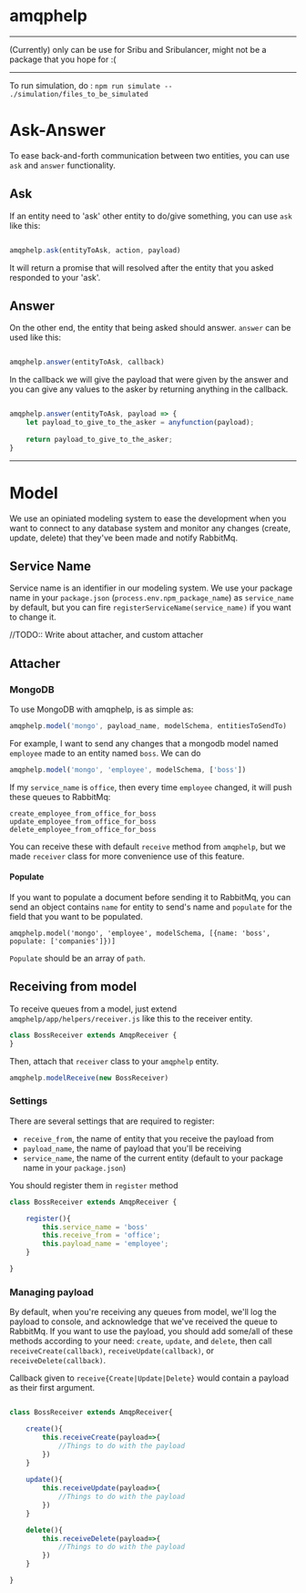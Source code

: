 # amqphelp

-----

(Currently) only can be use for Sribu and Sribulancer, might not be a package that you hope for :(

-----

To run simulation, do : `npm run simulate -- ./simulation/files_to_be_simulated`

# Ask-Answer

To ease back-and-forth communication between two entities, you can use `ask` and `answer` functionality.

## Ask

If an entity need to 'ask' other entity to do/give something, you can use `ask` like this:

```javascript

amqphelp.ask(entityToAsk, action, payload)

```

It will return a promise that will resolved after the entity that you asked responded to your 'ask'.

## Answer

On the other end, the entity that being asked should answer. `answer` can be used like this:

```javascript

amqphelp.answer(entityToAsk, callback)

```

In the callback we will give the payload that were given by the answer and you can give any values to the asker by returning anything in the callback.

```javascript

amqphelp.answer(entityToAsk, payload => {
    let payload_to_give_to_the_asker = anyfunction(payload);
    
    return payload_to_give_to_the_asker;
}

```

-----

# Model

We use an opiniated modeling system to ease the development when you want to connect to any database system and monitor any changes (create, update, delete) that they've been made and notify RabbitMq.

## Service Name
Service name is an identifier in our modeling system. We use your package name in your `package.json` (`process.env.npm_package_name`) as `service_name` by default, but you can fire `registerServiceName(service_name)` if you want to change it.

//TODO:: Write about attacher, and custom attacher

## Attacher

### MongoDB

To use MongoDB with amqphelp, is as simple as:

```javascript
amqphelp.model('mongo', payload_name, modelSchema, entitiesToSendTo)
```

For example, I want to send any changes that a mongodb model named `employee` made to an entity named `boss`. We can do

```javascript
amqphelp.model('mongo', 'employee', modelSchema, ['boss'])
```

If my `service_name` is `office`, then every time `employee` changed, it will push these queues to RabbitMq:

`create_employee_from_office_for_boss`
`update_employee_from_office_for_boss`
`delete_employee_from_office_for_boss`

You can receive these with default `receive` method from `amqphelp`, but we made `receiver` class for more convenience use of this feature.

#### Populate

If you want to populate a document before sending it to RabbitMq, you can send an object contains `name` for entity to send's name and `populate` for the field that you want to be populated.

`amqphelp.model('mongo', 'employee', modelSchema, [{name: 'boss', populate: ['companies']})]`

`Populate` should be an array of `path`.

## Receiving from model

To receive queues from a model, just extend `amqphelp/app/helpers/receiver.js` like this to the receiver entity.

```Javascript
class BossReceiver extends AmqpReceiver {
}
```

Then, attach that `receiver` class to your `amqphelp` entity.

```Javascript
amqphelp.modelReceive(new BossReceiver)
```

### Settings
There are several settings that are required to register:
- `receive_from`, the name of entity that you receive the payload from
- `payload_name`, the name of payload that you'll be receiving
- `service_name`, the name of the current entity (default to your package name in your `package.json`)

You should register them in `register` method

```Javascript
class BossReceiver extends AmqpReceiver {

    register(){
        this.service_name = 'boss'
        this.receive_from = 'office';
        this.payload_name = 'employee';
    }

}
```

### Managing payload

By default, when you're receiving any queues from model, we'll log the payload to console, and acknowledge that we've received the queue to RabbitMq. If you want to use the payload, you should add some/all of these methods according to your need: `create`, `update`, and `delete`, then call `receiveCreate(callback)`, `receiveUpdate(callback)`, or `receiveDelete(callback)`. 

Callback given to `receive{Create|Update|Delete}` would contain a payload as their first argument.

```Javascript

class BossReceiver extends AmqpReceiver{

    create(){
        this.receiveCreate(payload=>{
            //Things to do with the payload
        })
    }
    
    update(){
        this.receiveUpdate(payload=>{
            //Things to do with the payload
        })
    }

    delete(){
        this.receiveDelete(payload=>{
            //Things to do with the payload
        })
    }

}
```
